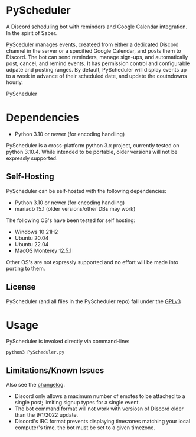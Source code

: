 # PyScheduler
A Discord scheduling bot with reminders and Google Calendar integration.  In the spirit of Saber.

PySceduler manages events, createed from either a dedicated Discord channel in the server or a specified
Google Calendar, and posts them to Discord.  The bot can send reminders, manage sign-ups, and automatically
post, cancel, and remind events.  It has permission control and configurable udpate and posting ranges.
By default, PyScheduler will display events up to a week in advance of their scheduled date, and update the
coutndowns hourly.

PyScheduler 

# Dependencies
- Python 3.10 or newer (for encoding handling)


PyScheduler is a cross-platform python 3.x project, currently tested on python 3.10.4.
While intended to be portable, older versions will not be expressly supported.

## Self-Hosting
PyScheduler can be self-hosted with the following dependencies:
- Python 3.10 or newer (for encoding handling)
- mariadb 15.1 (older versions/other DBs may work)

The following OS's have been tested for self hosting:
- Windows 10 21H2
- Ubuntu 20.04
- Ubuntu 22.04
- MacOS Monterey 12.5.1

Other OS's are not expressly supported and no effort will be made into porting to them.

## License
PyScheduler (and all flies in the PyScheduler repo) fall under the [GPLv3](LICENSE.md)

# Usage
PyScheduler is invoked directly via command-line:
```
python3 PyScheduler.py
```

## Limitations/Known Issues
Also see the [changelog](CHANGELOG.md).
- Discord only allows a maximum number of emotes to be attached to a single post;
  limiting signup types for a single event.
- The bot command format will not work with versiosn of Discord older than the 9/1/2022 update.
- Discord's IRC format prevents displaying timezones matching your local computer's time,
  the bot must be set to a given timezone.

